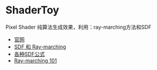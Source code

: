 # ShaderToy

Pixel Shader 纯算法生成效果，利用：ray-marching方法和SDF

* [官网](https://www.shadertoy.com/)
* [SDF 和 Ray-marching](http://jamie-wong.com/2016/07/15/ray-marching-signed-distance-functions/#signed-distance-functions)
* [各种SDF公式](https://iquilezles.org/www/index.htm)
* [Ray-marching 101](https://zhuanlan.zhihu.com/p/34494449)